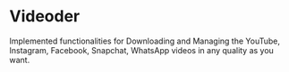 # Videoder
Implemented functionalities for Downloading and Managing the  YouTube, Instagram, Facebook, Snapchat, WhatsApp videos in any quality as you want. 
